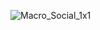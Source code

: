 ![Macro_Social_1x1](https://github.com/user-attachments/assets/cfbff939-9d3c-4120-923b-2352e9b9a109)

